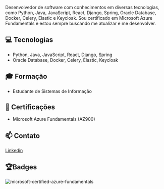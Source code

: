 
Desenvolvedor de software com conhecimentos em diversas tecnologias, como Python, Java, JavaScript, React, Django, Spring, Oracle Database, Docker, Celery, Elastic e Keycloak. Sou certificado em Microsoft Azure Fundamentals e estou sempre buscando me atualizar e me desenvolver.

## 💻 Tecnologias

- Python, Java, JavaScript, React, Django, Spring
- Oracle Database, Docker, Celery, Elastic, Keycloak

## 🎓 Formação
- Estudante de Sistemas de Informação

## 📜 Certificações
- Microsoft Azure Fundamentals (AZ900)

## 📫 Contato
[Linkedin](https://linkedin/in/patrickbindelli)

## 🏆Badges
![microsoft-certified-azure-fundamentals](https://user-images.githubusercontent.com/68287231/210439849-f22f29ed-b9c6-45f0-86ef-7666ed063055.png)
